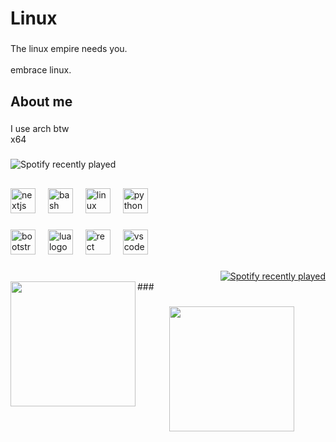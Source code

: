 <h1 align="left">Linux</h1>

###

<p align="left">The linux empire needs you.<br><br>embrace linux.</p>

###

<h2 align="left">About me</h2>

###

<p align="left">I use arch btw<br>x64</p>

###
![Spotify recently played](https://spotify-recently-played-readme.vercel.app/api?user=slovask)
<h2 align="left"></h2>

###

<div align="left">
  <img src="https://cdn.jsdelivr.net/gh/devicons/devicon/icons/nextjs/nextjs-original.svg" height="40" alt="nextjs logo"  />
  <img width="12" />
  <img src="https://cdn.jsdelivr.net/gh/devicons/devicon/icons/bash/bash-original.svg" height="40" alt="bash logo"  />
  <img width="12" />
  <img src="https://cdn.jsdelivr.net/gh/devicons/devicon/icons/linux/linux-original.svg" height="40" alt="linux logo"  />
  <img width="12" />
  <img src="https://cdn.jsdelivr.net/gh/devicons/devicon/icons/python/python-original.svg" height="40" alt="python logo"  />
</div>

###

<div align="left">
  <img src="https://cdn.jsdelivr.net/gh/devicons/devicon/icons/bootstrap/bootstrap-original.svg" height="40" alt="bootstrap logo"  />
  <img width="12" />
  <img src="https://cdn.jsdelivr.net/gh/devicons/devicon/icons/lua/lua-original.svg" height="40" alt="lua logo"  />
  <img width="12" />
  <img src="https://cdn.jsdelivr.net/gh/devicons/devicon/icons/rect/rect-original.svg" height="40" alt="rect logo"  />
  <img width="12" />
  <img src="https://cdn.jsdelivr.net/gh/devicons/devicon/icons/vscode/vscode-original.svg" height="40" alt="vscode logo"  />
</div>

###

<div align="right">
  <a href="https://open.spotify.com/user/slovask">
    <img src="https://spotify-recently-played-readme.vercel.app/api?user=slovask&count=5&unique=false" alt="Spotify recently played" 
      />
  </a>
</div>
###

<img align="left" height="200" src="https://tenor.com/pt-BR/view/hacker-gif-19246062.gif"  />

###

<div align="center">
  <img height="200" src="https://tenor.com/pt-BR/view/linux-gif-3740677015790732516.gif"  />
</div>

###
